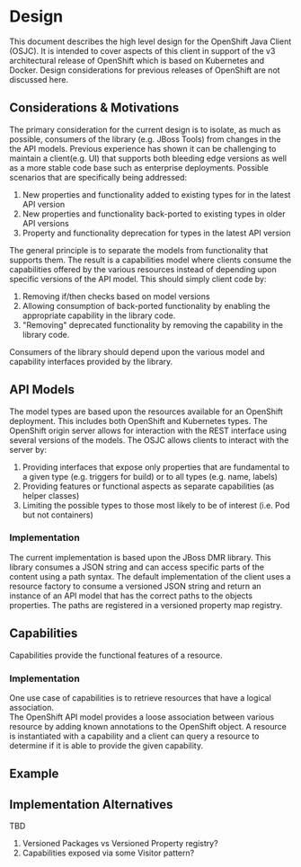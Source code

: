 Design
======

This document describes the high level design for the OpenShift Java
Client (OSJC).  It is intended to cover aspects of this client
in support of the v3 architectural release of OpenShift which is based on
Kubernetes and Docker.  Design considerations for previous releases of OpenShift
are not discussed here.

Considerations & Motivations
----------------------------

The primary consideration for the current design is to isolate, as much as possible,
consumers of the library (e.g. JBoss Tools) from changes in the the API models.  Previous
experience has shown it can be challenging to maintain a client(e.g. UI) that supports both
bleeding edge versions as well as a more stable code base such as enterprise deployments.
Possible scenarios that are specifically being addressed:

1. New properties and functionality added to existing types for in the latest API version
1. New properties and functionality back-ported to existing types in older API versions
1. Property and functionality deprecation for types in the latest API version

The general principle is to separate the models from functionality that supports them.
The result is a capabilities model where clients consume the capabilities offered
by the various resources instead of depending upon specific versions of the API model.
This should simply client code by:

1. Removing if/then checks based on model versions
1. Allowing consumption of back-ported functionality by enabling the appropriate
capability in the library code.
1. "Removing" deprecated functionality by removing the capability in the library code.

Consumers of the library should depend upon the various model and capability interfaces
provided by the library.

API Models
----------
The model types are based upon the resources available for an OpenShift deployment.
This includes both OpenShift and Kubernetes types.  The OpenShift origin server allows
for interaction with the REST interface using several versions of the models. The OSJC
allows clients to interact with the server by:

1. Providing interfaces that expose only properties that are fundamental to a given type
(e.g. triggers for build) or to all types (e.g. name, labels)
1. Providing features or functional aspects as separate capabilities (as helper classes)
1. Limiting the possible types to those most likely to be of interest (i.e. Pod but not containers)

### Implementation
The current implementation is based upon the JBoss DMR library.  This library consumes a
JSON string and can access specific parts of the content using a path syntax.  The default
implementation of the client uses a resource factory to consume a versioned JSON string and return an
instance of an API model that has the correct paths to the objects properties.  The paths are
registered in a versioned property map registry.

Capabilities
------------
Capabilities provide the functional features of a resource.  

### Implementation
One use case of capabilities is to retrieve resources that have a logical association.  
The OpenShift API model provides a loose association between various resource by adding known annotations to the OpenShift object.  A
resource is instantiated with a capability and a client can query a resource to determine
if it is able to provide the given capability.

Example
-------

Implementation Alternatives
------------
TBD
1. Versioned Packages vs Versioned Property registry?
1. Capabilities exposed via some Visitor pattern?
